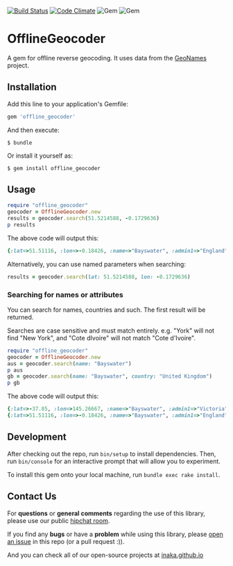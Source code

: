 [![Build Status](https://travis-ci.org/sildur/offline_geocoder.svg)](https://travis-ci.org/sildur/offline_geocoder) 
[![Code Climate](https://codeclimate.com/github/sildur/offline_geocoder/badges/gpa.svg)](https://codeclimate.com/github/sildur/offline_geocoder)
![Gem](https://img.shields.io/gem/v/offline_geocoder)
![Gem](https://img.shields.io/gem/dt/offline_geocoder)

# OfflineGeocoder

A gem for offline reverse geocoding. It uses data from the [GeoNames](http://www.geonames.org/) project.

## Installation

Add this line to your application's Gemfile:

```ruby
gem 'offline_geocoder'
```

And then execute:

    $ bundle

Or install it yourself as:

    $ gem install offline_geocoder

## Usage

```ruby
require "offline_geocoder"
geocoder = OfflineGeocoder.new
results = geocoder.search(51.5214588, -0.1729636)
p results
```

The above code will output this:

```ruby
{:lat=>51.51116, :lon=>-0.18426, :name=>"Bayswater", :admin1=>"England", :admin2=>"Greater London", :cc=>"GB", :country=>"United Kingdom"}
```

Alternatively, you can use named parameters when searching:

```ruby
results = geocoder.search(lat: 51.5214588, lon: -0.1729636)
```

### Searching for names or attributes

You can search for names, countries and such. The first result will be
returned.

Searches are case sensitive and must match entirely. e.g. "York" will
not find "New York", and "Cote dIvoire" will not match "Cote d'Ivoire".

```ruby
require "offline_geocoder"
geocoder = OfflineGeocoder.new
aus = geocoder.search(name: "Bayswater")
p aus
gb = geocoder.search(name: "Bayswater", country: "United Kingdom")
p gb
```

The above code will output this:

```ruby
{:lat=>-37.85, :lon=>145.26667, :name=>"Bayswater", :admin1=>"Victoria", :admin2=>"Knox", :cc=>"AU", :country=>"Australia"}
{:lat=>51.51116, :lon=>-0.18426, :name=>"Bayswater", :admin1=>"England", :admin2=>"Greater London", :cc=>"GB", :country=>"United Kingdom"}
```

## Development

After checking out the repo, run `bin/setup` to install dependencies. Then, run `bin/console` for an interactive prompt that will allow you to experiment.

To install this gem onto your local machine, run `bundle exec rake install`.

## Contact Us

For **questions** or **general comments** regarding the use of this library, please use our public
[hipchat room](http://inaka.net/hipchat).

If you find any **bugs** or have a **problem** while using this library, please [open an issue](https://github.com/inaka/galgo/issues/new) in this repo (or a pull request :)).

And you can check all of our open-source projects at [inaka.github.io](http://inaka.github.io)
